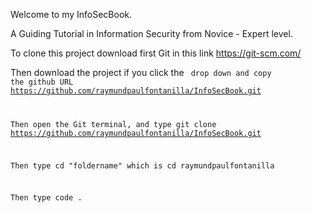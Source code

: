 Welcome to my InfoSecBook.

A Guiding Tutorial in Information Security from Novice - Expert level.

To clone this project download first Git in this link https://git-scm.com/

Then download the project if you click the <Code> drop down and copy the github URL https://github.com/raymundpaulfontanilla/InfoSecBook.git

Then open the Git terminal, and type git clone https://github.com/raymundpaulfontanilla/InfoSecBook.git

Then type cd "foldername" which is cd raymundpaulfontanilla

Then type code .
